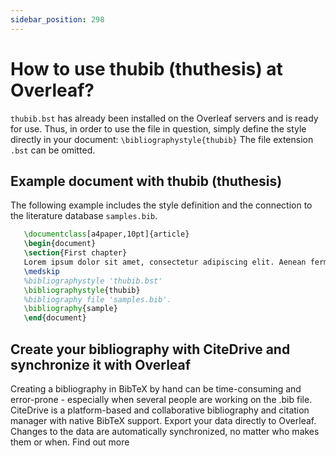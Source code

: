 ```yaml
---
sidebar_position: 298
---
```


# How to use thubib (thuthesis) at Overleaf?
`thubib.bst` has already been installed on the Overleaf servers and is ready for use. Thus, in order to use the file in question, simply define the style directly in your document: `\bibliographystyle{thubib}` The file extension `.bst` can be omitted.

## Example document with thubib (thuthesis)
The following example includes the style definition and the connection to the literature database `samples.bib`.
```tex
   \documentclass[a4paper,10pt]{article}
   \begin{document}
   \section{First chapter}
   Lorem ipsum dolor sit amet, consectetur adipiscing elit. Aenean fermentum justo massa, ut maximus mauris sodales et. Aenean vel elit a erat rhoncus pharetra.
   \medskip
   %bibliographystyle 'thubib.bst'
   \bibliographystyle{thubib}
   %bibliography file 'samples.bib'.
   \bibliography{sample}
   \end{document}
```

## Create your bibliography with CiteDrive and synchronize it with Overleaf
Creating a bibliography in BibTeX by hand can be time-consuming and error-prone - especially when several people are working on the .bib file. CiteDrive is a platform-based and collaborative bibliography and citation manager with native BibTeX support. Export your data directly to Overleaf. Changes to the data are automatically synchronized, no matter who makes them or when. Find out more